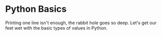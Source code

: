 # Python Basics

Printing one line isn't enough, the rabbit hole goes so deep. Let's get our feet wet with the basic types of values in Python.
